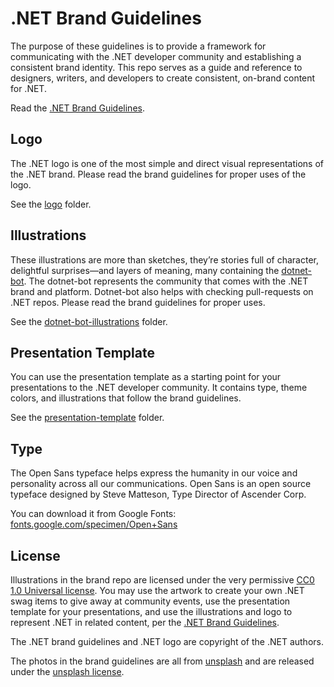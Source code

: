 # .NET Brand Guidelines

The purpose of these guidelines is to provide a framework for communicating with the .NET developer community and establishing a consistent brand identity. This repo serves as a guide and reference to designers, writers, and developers to create consistent, on-brand content for .NET. 

Read the [.NET Brand Guidelines](dotnet-brand-guidelines.pdf).

## Logo

The .NET logo is one of the most simple and direct visual   representations of the .NET brand. Please read the brand guidelines for proper uses of the logo. 

See the [logo](/logo) folder.

## Illustrations
These illustrations are more than sketches, they’re stories full of character, delightful surprises—and layers of meaning, many containing the [dotnet-bot](https://github.com/dotnet-bot). The dotnet-bot represents the community that comes with the .NET brand and platform. Dotnet-bot also helps with checking pull-requests on .NET repos. Please read the brand guidelines for proper uses. 

See the [dotnet-bot-illustrations](/dotnet-bot-illustrations) folder.

## Presentation Template
You can use the presentation template as a starting point for your presentations to the .NET developer community. It contains type, theme colors, and illustrations that follow the brand guidelines. 

See the [presentation-template](/presentation-template) folder.

## Type

The Open Sans typeface helps express the humanity in our voice and personality across all our communications. Open Sans is an open source typeface designed by Steve Matteson, Type Director of Ascender Corp.

You can download it from Google Fonts: [fonts.google.com/specimen/Open+Sans](https://fonts.google.com/specimen/Open+Sans) 

## License

Illustrations in the brand repo are licensed under the very permissive [CC0 1.0 Universal license](https://github.com/dotnet/brand/blob/master/LICENSE). You may use the artwork to create your own .NET swag items to give away at community events, use the presentation template for your presentations, and use the illustrations and logo to represent .NET in related content, per the [.NET Brand Guidelines](dotnet-brand-guidelines.pdf). 

The .NET brand guidelines and .NET logo are copyright of the .NET authors. 

The photos in the brand guidelines are all from [unsplash](https://unsplash.com) and are released under the [unsplash license](https://unsplash.com/license).
